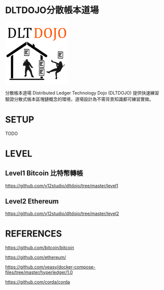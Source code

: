 # DLTDOJO分散帳本道場

![DLTDOJO](dltdojo.png "DLT DOJO")

分散帳本道場 Distributed Ledger Technology Dojo (DLTDOJO) 提供快速練習驗證分散式帳本區塊鏈概念的環境，道場設計為不需背景知識都可練習實做。

# SETUP
TODO

# LEVEL

## Level1 Bitcoin 比特幣轉帳

https://github.com/y12studio/dltdojo/tree/master/level1

## Level2 Ethereum

https://github.com/y12studio/dltdojo/tree/master/level2

# REFERENCES

https://github.com/bitcoin/bitcoin

https://github.com/ethereum/

https://github.com/yeasy/docker-compose-files/tree/master/hyperledger/1.0

https://github.com/corda/corda
